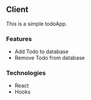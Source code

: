 ## Client
This is a simple todoApp.

### Features
- Add Todo to database
- Remove Todo from database

### Technologies
- React
- Hooks